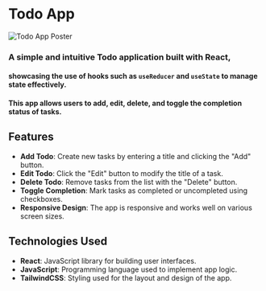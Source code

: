 # Todo App

![Todo App Poster](/vite-project/src/assets/thumbnail.png) <!-- Replace with the actual path to your poster image -->

### A simple and intuitive Todo application built with React,

#### showcasing the use of hooks such as `useReducer` and `useState` to manage state effectively.

#### This app allows users to add, edit, delete, and toggle the completion status of tasks.

## Features

- **Add Todo**: Create new tasks by entering a title and clicking the "Add" button.
- **Edit Todo**: Click the "Edit" button to modify the title of a task.
- **Delete Todo**: Remove tasks from the list with the "Delete" button.
- **Toggle Completion**: Mark tasks as completed or uncompleted using checkboxes.
- **Responsive Design**: The app is responsive and works well on various screen sizes.

## Technologies Used

- **React**: JavaScript library for building user interfaces.
- **JavaScript**: Programming language used to implement app logic.
- **TailwindCSS**: Styling used for the layout and design of the app.
